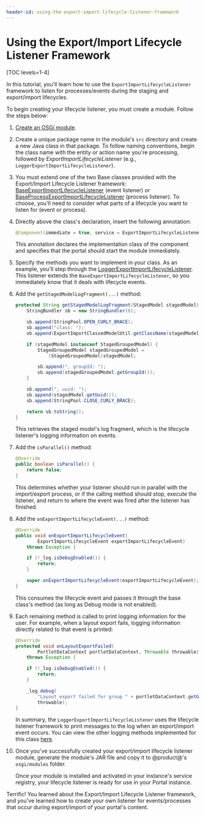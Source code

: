 ```yaml
---
header-id: using-the-export-import-lifecycle-listener-framework
---
```


# Using the Export/Import Lifecycle Listener Framework

[TOC levels=1-4]

In this tutorial, you'll learn how to use the `ExportImportLifecycleListener`
framework to listen for processes/events during the staging and export/import
lifecycles.

To begin creating your lifecycle listener, you must create a module. Follow the
steps below:

1.  [Create an OSGi module](/docs/7-2/reference/-/knowledge_base/reference/creating-a-project). 

2.  Create a unique package name in the module's `src` directory and create a
    new Java class in that package. To follow naming conventions, begin the
    class name with the entity or action name you're processing, followed by
    *ExportImportLifecycleListener* (e.g.,
    `LoggerExportImportLifecycleListener`).

3.  You must extend one of the two Base classes provided with the
    Export/Import Lifecycle Listener framework:
    [BaseExportImportLifecycleListener](@platform-ref@/7.2-latest/javadocs/portal-kernel/com/liferay/exportimport/kernel/lifecycle/BaseExportImportLifecycleListener.html)
    (event listener) or
    [BaseProcessExportImportLifecycleListener](@platform-ref@/7.2-latest/javadocs/portal-kernel/com/liferay/exportimport/kernel/lifecycle/BaseProcessExportImportLifecycleListener.html)
    (process listener). To choose, you'll need to consider what parts of a
    lifecycle you want to listen for (event or process).

4.  Directly above the class's declaration, insert the following annotation:

    ```java
    @Component(immediate = true, service = ExportImportLifecycleListener.class)
    ```

    This annotation declares the implementation class of the component and
    specifies that the portal should start the module immediately. 

5.  Specify the methods you want to implement in your class. As an example,
    you'll step through the
    [LoggerExportImportLifecycleListener](@app-ref@/web-experience/latest/javadocs/com/liferay/exportimport/lifecycle/LoggerExportImportLifecycleListener.html).
    This listener extends the `BaseExportImportLifecycleListener`, so you 
    immediately know that it deals with lifecycle events.

6.  Add the `getStagedModelLogFragment(...)` method:

    ```java
    protected String getStagedModelLogFragment(StagedModel stagedModel) {
        StringBundler sb = new StringBundler(8);

        sb.append(StringPool.OPEN_CURLY_BRACE);
        sb.append("class: ");
        sb.append(ExportImportClassedModelUtil.getClassName(stagedModel));

        if (stagedModel instanceof StagedGroupedModel) {
            StagedGroupedModel stagedGroupedModel =
                (StagedGroupedModel)stagedModel;

            sb.append(", groupId: ");
            sb.append(stagedGroupedModel.getGroupId());
        }

        sb.append(", uuid: ");
        sb.append(stagedModel.getUuid());
        sb.append(StringPool.CLOSE_CURLY_BRACE);

        return sb.toString();
    }
    ```

    This retrieves the staged model's log fragment, which is the lifecycle
    listener's logging information on events.

7.  Add the `isParallel()` method:

    ```java
    @Override
    public boolean isParallel() {
        return false;
    }
    ```

    This determines whether your listener should run in parallel with the
    import/export process, or if the calling method should stop, execute the
    listener, and return to where the event was fired after the listener has
    finished.

8.  Add the `onExportImportLifecycleEvent(...)` method:

    ```java
    @Override
    public void onExportImportLifecycleEvent(
            ExportImportLifecycleEvent exportImportLifecycleEvent)
        throws Exception {

        if (!_log.isDebugEnabled()) {
            return;
        }

        super.onExportImportLifecycleEvent(exportImportLifecycleEvent);
    }
    ```

    This consumes the lifecycle event and passes it through the base class's
    method (as long as Debug mode is not enabled).

9.  Each remaining method is called to print logging information for the user.
    For example, when a layout export fails, logging information directly
    related to that event is printed:

    ```java
    @Override
    protected void onLayoutExportFailed(
            PortletDataContext portletDataContext, Throwable throwable)
        throws Exception {

        if (!_log.isDebugEnabled()) {
            return;
        }

        _log.debug(
            "Layout export failed for group " + portletDataContext.getGroupId(),
            throwable);
    }
    ```

    In summary, the `LoggerExportImportLifecycleListener` uses the lifecycle
    listener framework to print messages to the log when an export/import event
    occurs. You can view the other logging methods implemented for this class
    [here](https://github.com/liferay/liferay-portal/blob/7.2.0-m2/modules/apps/export-import/export-import-service/src/main/java/com/liferay/exportimport/lifecycle/LoggerExportImportLifecycleListener.java).

10. Once you've successfully created your export/import lifecycle listener module,
    generate the module's JAR file and copy it to @product@'s `osgi/modules`
    folder.

    Once your module is installed and activated in your instance's service
    registry, your lifecycle listener is ready for use in your Portal instance.

Terrific! You learned about the Export/Import Lifecycle Listener framework, and
you've learned how to create your own listener for events/processes that occur
during export/import of your portal's content.
